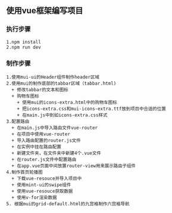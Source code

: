 ## 使用vue框架编写项目
###  执行步骤
    1.npm install
    2.npm run dev
### 制作步骤
    1.使用mui-ui的Header组件制作header区域
    2.使用mui的制作底部的tabbar区域（tabbar.html)
      + 修改tabbar的文本和图标
      + 购物车图标
        + 使用mui的icons-extra.html中的购物车图标
        + 把icons-extra.css和mui-icons-extra.ttf放到项目中合适的位置
        + 在main.js中到如icons-extra.css样式
    3.配置路由
      + 在main.js中导入路由文件vue-router
      + 在项目中使用vue-router
      + 导入路由配置的router.js文件
      + 在实例中挂在路由配置
      + 新建文件夹，在文件夹中新建4个.vue文件
      + 在router.js文件中配置路由
      + 在app.vue页面中间放置router-view用来展示路由子组件
    4.制作首页轮播图
      + 下载vue-resouce并导入项目中
      + 使用mint-ui的swipe组件
      + 使用vue-resouce获取数据
      + 使用v-for渲染数据
    5. 根据mui的grid-default.html的九宫格制作六宫格导航
    
